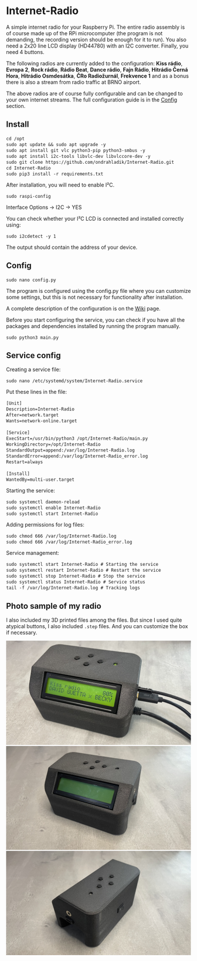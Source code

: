 # Internet-Radio
A simple internet radio for your Raspberry Pi. The entire radio assembly is of course made up of the RPi microcomputer (the program is not demanding, the recording version should be enough for it to run). You also need a 2x20 line LCD display (HD44780) with an I2C converter. Finally, you need 4 buttons.

The following radios are currently added to the configuration: <b>Kiss rádio</b>, <b>Evropa 2</b>, <b>Rock rádio</b>, <b>Rádio Beat</b>, <b>Dance rádio</b>, <b>Fajn Rádio</b>, <b>Hitrádio Černá Hora</b>, <b>Hitrádio Osmdesátka</b>, <b>ČRo Radiožurnál</b>, <b>Frekvence 1</b> and as a bonus there is also a stream from radio traffic at BRNO airport.

The above radios are of course fully configurable and can be changed to your own internet streams. The full configuration guide is in the [Config](#config) section.

## Install

```console
cd /opt
sudo apt update && sudo apt upgrade -y
sudo apt install git vlc python3-pip python3-smbus -y
sudo apt install i2c-tools libvlc-dev libvlccore-dev -y
sudo git clone https://github.com/ondrahladik/Internet-Radio.git
cd Internet-Radio
sudo pip3 install -r requirements.txt
```
After installation, you will need to enable  I²C.
```console
sudo raspi-config
```
Interface Options -> I2C -> YES 

You can check whether your I²C LCD is connected and installed correctly using:
```console
sudo i2cdetect -y 1
```
The output should contain the address of your device.

## Config

```console
sudo nano config.py
```
The program is configured using the config.py file where you can customize some settings, but this is not necessary for functionality after installation.   

A complete description of the configuration is on the [Wiki](https://github.com/ondrahladik/Internet-Radio/wiki) page. 

Before you start configuring the service, you can check if you have all the packages and dependencies installed by running the program manually.
```console
sudo python3 main.py
```
## Service config

Creating a service file:
```console
sudo nano /etc/systemd/system/Internet-Radio.service
```
Put these lines in the file:
```console
[Unit]
Description=Internet-Radio
After=network.target
Wants=network-online.target

[Service]
ExecStart=/usr/bin/python3 /opt/Internet-Radio/main.py
WorkingDirectory=/opt/Internet-Radio
StandardOutput=append:/var/log/Internet-Radio.log
StandardError=append:/var/log/Internet-Radio_error.log
Restart=always

[Install]
WantedBy=multi-user.target
```
Starting the service:
```console
sudo systemctl daemon-reload
sudo systemctl enable Internet-Radio
sudo systemctl start Internet-Radio
```
Adding permissions for log files:
```console
sudo chmod 666 /var/log/Internet-Radio.log
sudo chmod 666 /var/log/Internet-Radio_error.log
```
Service management:
```console
sudo systemctl start Internet-Radio # Starting the service
sudo systemctl restart Internet-Radio # Restart the service
sudo systemctl stop Internet-Radio # Stop the service
sudo systemctl status Internet-Radio # Service status
tail -f /var/log/Internet-Radio.log # Tracking logs
```

## Photo sample of my radio
I also included my 3D printed files among the files. But since I used quite atypical buttons, I also included `.step` files. And you can customize the box if necessary.

![image1](Image/img1.jpg)
![image2](Image/img2.jpg)
![image3](Image/img3.jpg)
